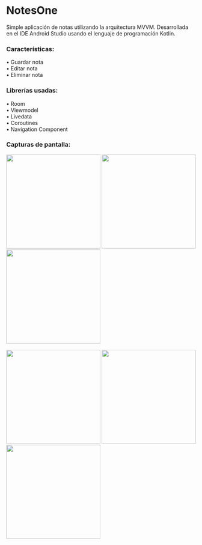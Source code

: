 # NotesOne
Simple aplicación de notas utilizando la arquitectura MVVM. Desarrollada en el IDE Android Studio usando el lenguaje de programación Kotlin.

<h3>Características:</h3>
• Guardar nota
<br>
• Editar nota
<br>
• Eliminar nota

<h3>Librerías usadas:</h3>
• Room
<br>
• Viewmodel
<br>
• Livedata
<br>
• Coroutines
<br>
• Navigation Component

<h3>Capturas de pantalla:</h3>

<div class="row">
      	<img src="https://media-exp1.licdn.com/dms/image/C4E22AQFMYLANIbZGVw/feedshare-shrink_1280/0/1634489246967?e=1637193600&v=beta&t=XqX-2YfSHGULqhHM6wbCuTZmIpsAbFCAcVx-QdtlkFA" width="250">
      	<img src="https://media-exp1.licdn.com/dms/image/C4E22AQEmCJztVbKwJA/feedshare-shrink_1280/0/1634489246938?e=1637193600&v=beta&t=T_31Utbq0bpEi6iUXkDLmS2dmhF2exlH_awRHy0EOtY" width="250">     
      	<img src="https://media-exp1.licdn.com/dms/image/C4E22AQH2zf-XLwsCOQ/feedshare-shrink_1280/0/1634489246863?e=1637193600&v=beta&t=tJQgzL73pMU5fuFTPcwMnk-Ci4shlQwZtkGYaFwgRhw" width="250">     
</div>

<br>

<div class="row">
      	<img src="https://media-exp1.licdn.com/dms/image/C4E22AQEk1UcxeXjEdQ/feedshare-shrink_1280/0/1634489246994?e=1637193600&v=beta&t=rq1nd1hOkWlPRkmIJ46AK7laiHYanlkVogJHkrK0QG8" width="250">
      	<img src="https://media-exp1.licdn.com/dms/image/C4E22AQGBgSa6XDaKLQ/feedshare-shrink_1280/0/1634489246914?e=1637193600&v=beta&t=g-K9SNqn2DfrVuOD0YKC4qWXPlINkdgossmhpwdK5nw" width="250">
	      <img src="https://media-exp1.licdn.com/dms/image/C4E22AQEq7Ub14ztEUw/feedshare-shrink_1280/0/1634489246925?e=1637193600&v=beta&t=Cq2DiPwoxNS090fdG_RV7vaQfIM-OBNMinVagajEQFY" width="250">  
</div>
